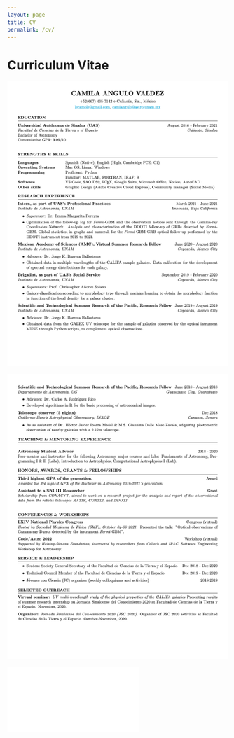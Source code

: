 ```yaml
---
layout: page
title: CV
permalink: /cv/
---
```


# Curriculum Vitae

![CV Page 1](/assets/img/CV2022_English-1.png "Curriculum Vitae Page 1")


![CV Page 2](/assets/img/CV2022_English-2.png "Curriculum Vitae Page 2")

<embed src="/assets/pdfs/CV2022_English.pdf" type="application/pdf">